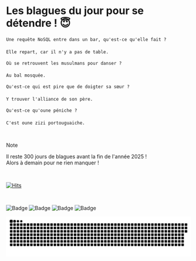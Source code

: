 
<h1>Les blagues du jour pour se détendre ! 😇</h1>

```diff
Une requête NoSQL entre dans un bar, qu'est-ce qu'elle fait ?

Elle repart, car il n'y a pas de table.
```

```diff
Où se retrouvent les musulmans pour danser ?

Au bal mosquée.
```

```diff
Qu'est-ce qui est pire que de doigter sa sœur ?

Y trouver l'alliance de son père.
```

```diff
Qu'est-ce qu'oune péniche ?

C'est oune zizi portouguaiche.
```

<br/>

> [!NOTE]
> Il reste 300 jours de blagues avant la fin de l'année 2025 ! <br/>
> Alors à demain pour ne rien manquer !

<br/>


[![Hits](https://hits.seeyoufarm.com/api/count/incr/badge.svg?url=https%3A%2F%2Fgithub.com%2FClems02%2Fhit-counter&count_bg=%23003E80&title_bg=%235C9FE1&icon=powershell.svg&icon_color=%23FFFFFF&title=Visite&edge_flat=false)](https://hits.seeyoufarm.com)


<br/>


![Badge](https://img.shields.io/badge/Last%20updated%20on-white?style=for-the-badge&logo=clockify)   ![Badge](https://img.shields.io/badge/07/03-white?style=for-the-badge) ![Badge](https://img.shields.io/badge/at-white?style=for-the-badge) ![Badge](https://img.shields.io/badge/03:06-white?style=for-the-badge)


<p align="center">
 <img width="1000" src="assets/github-snake.svg" alt="snake"/>
</p>
